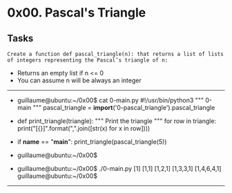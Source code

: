 # 0x00. Pascal's Triangle

## Tasks

    Create a function def pascal_triangle(n): that returns a list of lists of integers representing the Pascal’s triangle of n:

- Returns an empty list if n <= 0
- You can assume n will be always an integer

---

- guillaume@ubuntu:~/0x00$ cat 0-main.py
  #!/usr/bin/python3
  """
  0-main
  """
  pascal_triangle = **import**('0-pascal_triangle').pascal_triangle

- def print_triangle(triangle):
  """
  Print the triangle
  """
  for row in triangle:
  print("[{}]".format(",".join([str(x) for x in row])))

- if **name** == "**main**":
  print_triangle(pascal_triangle(5))

- guillaume@ubuntu:~/0x00$
- guillaume@ubuntu:~/0x00$ ./0-main.py
  [1]
  [1,1]
  [1,2,1]
  [1,3,3,1]
  [1,4,6,4,1]
  guillaume@ubuntu:~/0x00$

---
